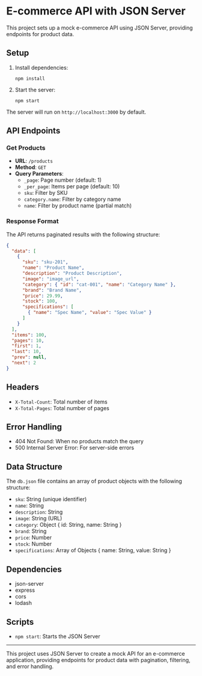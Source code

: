 # E-commerce API with JSON Server

This project sets up a mock e-commerce API using JSON Server, providing endpoints for product data.

## Setup

1. Install dependencies:
   ```
   npm install
   ```

2. Start the server:
   ```
   npm start
   ```

The server will run on `http://localhost:3000` by default.

## API Endpoints

### Get Products

- **URL**: `/products`
- **Method**: `GET`
- **Query Parameters**:
  - `_page`: Page number (default: 1)
  - `_per_page`: Items per page (default: 10)
  - `sku`: Filter by SKU
  - `category.name`: Filter by category name
  - `name`: Filter by product name (partial match)

### Response Format

The API returns paginated results with the following structure:

```json
{
  "data": [
    {
      "sku": "sku-201",
      "name": "Product Name",
      "description": "Product Description",
      "image": "image_url",
      "category": { "id": "cat-001", "name": "Category Name" },
      "brand": "Brand Name",
      "price": 29.99,
      "stock": 100,
      "specifications": [
        { "name": "Spec Name", "value": "Spec Value" }
      ]
    }
  ],
  "items": 100,
  "pages": 10,
  "first": 1,
  "last": 10,
  "prev": null,
  "next": 2
}
```

## Headers

- `X-Total-Count`: Total number of items
- `X-Total-Pages`: Total number of pages

## Error Handling

- 404 Not Found: When no products match the query
- 500 Internal Server Error: For server-side errors

## Data Structure

The `db.json` file contains an array of product objects with the following structure:

- `sku`: String (unique identifier)
- `name`: String
- `description`: String
- `image`: String (URL)
- `category`: Object { id: String, name: String }
- `brand`: String
- `price`: Number
- `stock`: Number
- `specifications`: Array of Objects { name: String, value: String }

## Dependencies

- json-server
- express
- cors
- lodash

## Scripts

- `npm start`: Starts the JSON Server

---

This project uses JSON Server to create a mock API for an e-commerce application, providing endpoints for product data with pagination, filtering, and error handling.
```
